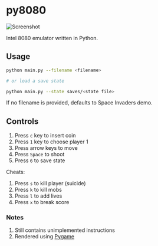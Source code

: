 # py8080

![Screenshot](https://i.imgur.com/vo2DaeX.png "Screenshot")

Intel 8080 emulator written in Python.

## Usage

```bash
python main.py --filename <filename>

# or load a save state

python main.py --state saves/<state file>
```

If no filename is provided, defaults to Space Invaders demo.

## Controls

1. Press `c` key to insert coin
2. Press `1` key to choose player 1
3. Press arrow keys to move
4. Press `Space` to shoot
5. Press `6` to save state

Cheats:
1. Press `s` to kill player (suicide)
2. Press `k` to kill mobs
3. Press `l` to add lives
4. Press `x` to break score

### Notes

1. Still contains unimplemented instructions
2. Rendered using [Pygame](https://www.pygame.org/wiki/GettingStarted)

